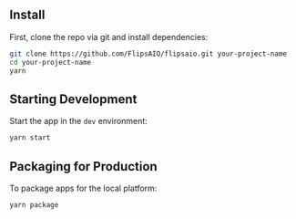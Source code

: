 ## Install

First, clone the repo via git and install dependencies:

```bash
git clone https://github.com/FlipsAIO/flipsaio.git your-project-name
cd your-project-name
yarn
```

## Starting Development

Start the app in the `dev` environment:

```bash
yarn start
```

## Packaging for Production

To package apps for the local platform:

```bash
yarn package
```
